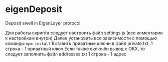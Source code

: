 # eigenDeposit
Deposit swell in EigenLayer protocol

Для работы скрипта следует настроить файл settings.js (все коментарии к настройкам внутри)
Далее установить все зависимости с помощью команды ```npm install```
Вставить приватные ключи в файл private.txt, 1 строка - 1 приватный ключ
Если также включён вывод с OKX, то следует заполнить файл addresses.txt 1 строка - 1 адрес

